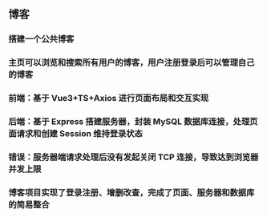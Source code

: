 ## 博客  
### 搭建一个公共博客  
### 主页可以浏览和搜索所有用户的博客，用户注册登录后可以管理自己的博客  
### 前端：基于 Vue3+TS+Axios 进行页面布局和交互实现  
### 后端：基于 Express 搭建服务器，封装 MySQL 数据库连接，处理页面请求和创建 Session 维持登录状态  
### 错误：服务器端请求处理后没有发起关闭 TCP 连接，导致达到浏览器并发上限    
### 博客项目实现了登录注册、增删改查，完成了页面、服务器和数据库的简易整合
